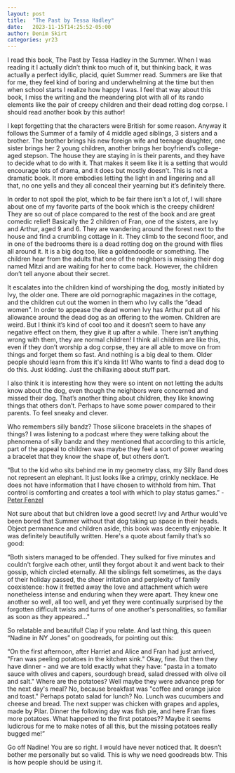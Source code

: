 ```yaml
---
layout: post
title:  "The Past by Tessa Hadley"
date:   2023-11-15T14:25:52-05:00
author: Denim Skirt
categories: yr23
---
```


I read this book, The Past by Tessa Hadley in the Summer. When I was reading it I actually didn’t think too much of it, but thinking back, it was actually a perfect idyllic, placid, quiet Summer read. Summers are like that for me, they feel kind of boring and underwhelming at the time but then when school starts I realize how happy I was. I feel that way about this book, I miss the writing and the meandering plot with all of its rando elements like the pair of creepy children and their dead rotting dog corpse. I should read another book by this author!

I kept forgetting that the characters were British for some reason. Anyway it follows the Summer of a family of 4 middle aged siblings, 3 sisters and a brother. The brother brings his new foreign wife and teenage daughter, one sister brings her 2 young children, another brings her boyfriend’s college-aged stepson. The house they are staying in is their parents, and they have to decide what to do with it. That makes it seem like it is a setting that would encourage lots of drama, and it does but mostly doesn’t. This is not a dramatic book. It more embodies letting the light in and lingering and all that, no one yells and they all conceal their yearning but it’s definitely there. 

In order to not spoil the plot, which to be fair there isn’t a lot of, I will share about one of my favorite parts of the book which is the creepy children! They are so out of place compared to the rest of the book and are great comedic relief! Basically the 2 children of Fran, one of the sisters, are Ivy and Arthur, aged 9 and 6. They are wandering around the forest next to the house and find a crumbling cottage in it. They climb to the second floor, and in one of the bedrooms there is a dead rotting dog on the ground with flies all around it. It is a big dog too, like a goldendoodle or something. The children hear from the adults that one of the neighbors is missing their dog named Mitzi and are waiting for her to come back. However, the children don’t tell anyone about their secret. 

It escalates into the children kind of worshiping the dog, mostly initiated by Ivy, the older one. There are old pornographic magazines in the cottage, and the children cut out the women in them who Ivy calls the “dead women”. In order to appease the dead women Ivy has Arthur put all of his allowance around the dead dog as an offering to the women. Children are weird. But I think it’s kind of cool too and it doesn’t seem to have any negative effect on them, they give it up after a while. There isn’t anything wrong with them, they are normal children! I think all children are like this, even if they don’t worship a dog corpse, they are all able to move on from things and forget them so fast. And nothing is a big deal to them. Older people should learn from this it's kinda lit! Who wants to find a dead dog to do this. Just kidding. Just the chillaxing about stuff part. 

I also think it is interesting how they were so intent on not letting the adults know about the dog, even though the neighbors were concerned and missed their dog. That’s another thing about children, they like knowing things that others don’t. Perhaps to have some power compared to their parents. To feel sneaky and clever.

Who remembers silly bandz? Those silicone bracelets in the shapes of things? I was listening to a podcast where they were talking about the phenomena of silly bandz and they mentioned that according to this article, part of the appeal to children was maybe they feel a sort of power wearing a bracelet that they know the shape of, but others don’t.

“But to the kid who sits behind me in my geometry class, my Silly Band does not represent an elephant. It just looks like a crimpy, crinkly necklace. He does not have information that I have chosen to withhold from him. That control is comforting and creates a tool with which to play status games.” - [Peter Fenzel](https://www.overthinkingit.com/2010/07/06/silly-bandz/)

Not sure about that but children love a good secret! Ivy and Arthur would've been bored that Summer without that dog taking up space in their heads. Object permanence and children aside, this book was decently enjoyable. It was definitely beautifully written. Here's a quote about family that’s so good: 

“Both sisters managed to be offended. They sulked for five minutes and couldn't forgive each other, until they forgot about it and went back to their gossip, which circled eternally. All the siblings felt sometimes, as the days of their holiday passed, the sheer irritation and perplexity of family coexistence: how it fretted away the love and attachment which were nonetheless intense and enduring when they were apart. They knew one another so well, all too well, and yet they were continually surprised by the forgotten difficult twists and turns of one another's personalities, so familiar as soon as they appeared..."

So relatable and beautiful! Clap if you relate. And last thing, this queen “Nadine in NY Jones” on goodreads, for pointing out this:

“On the first afternoon, after Harriet and Alice and Fran had just arrived, "Fran was peeling potatoes in the kitchen sink." Okay, fine. But then they have dinner - and we are told exactly what they have: "pasta in a tomato sauce with olives and capers, sourdough bread, salad dressed with olive oil and salt." Where are the potatoes? Well maybe they were advance prep for the next day's meal? No, because breakfast was "coffee and orange juice and toast." Perhaps potato salad for lunch? No. Lunch was cucumbers and cheese and bread. The next supper was chicken with grapes and apples, made by Pilar. Dinner the following day was fish pie, and here Fran fixes more potatoes. What happened to the first potatoes?? Maybe it seems ludicrous for me to make notes of all this, but the missing potatoes really bugged me!”

Go off Nadine! You are so right. I would have never noticed that. It doesn’t bother me personally but so valid. This is why we need goodreads btw. This is how people should be using it.
